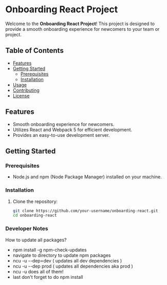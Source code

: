 # Onboarding React Project

 <!-- ![Project Logo](link-to-your-logo.png) Optional: Replace with your project logo -->

Welcome to the **Onboarding React Project**! This project is designed to provide a smooth onboarding experience for newcomers to your team or project.

## Table of Contents

- [Features](#features)
- [Getting Started](#getting-started)
  - [Prerequisites](#prerequisites)
  - [Installation](#installation)
- [Usage](#usage)
- [Contributing](#contributing)
- [License](#license)

## Features

- Smooth onboarding experience for newcomers.
- Utilizes React and Webpack 5 for efficient development.
- Provides an easy-to-use development server.

## Getting Started

### Prerequisites

- Node.js and npm (Node Package Manager) installed on your machine.

### Installation

1. Clone the repository:
   ```bash
   git clone https://github.com/your-username/onboarding-react.git
   cd onboarding-react

### Developer Notes

How to update all packages?
- npm install -g npm-check-updates
- navigate to directory to update npm packages
- ncu -u --dep=dev ( updates all dev dependencies )
- ncu -u --dep prod ( updates all dependencies aka prod )
- ncu -u does all of them!
- last don't forget to do npm install
